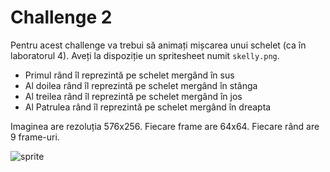# Challenge 2

Pentru acest challenge va trebui să animați mișcarea unui schelet (ca în laboratorul 4).
Aveți la dispoziție un spritesheet numit `skelly.png`.

 - Primul rând îl reprezintă pe schelet mergând în sus
 - Al doilea rând îl reprezintă pe schelet mergând în stânga
 - Al treilea rând îl reprezintă pe schelet mergând în jos
 - Al Patrulea rând îl reprezintă pe schelet mergând în dreapta

Imaginea are rezoluția 576x256. Fiecare frame are 64x64. Fiecare rând are 9 frame-uri.

![sprite](https://i.stack.imgur.com/C3ZwL.png)

